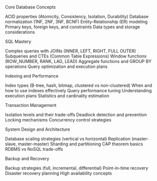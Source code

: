Core Database Concepts

ACID properties (Atomicity, Consistency, Isolation, Durability)
Database normalization (1NF, 2NF, 3NF, BCNF)
Entity-Relationship (ER) modeling
Primary keys, foreign keys, and constraints
Data types and storage considerations

SQL Mastery

Complex queries with JOINs (INNER, LEFT, RIGHT, FULL OUTER)
Subqueries and CTEs (Common Table Expressions)
Window functions (ROW_NUMBER, RANK, LAG, LEAD)
Aggregate functions and GROUP BY operations
Query optimization and execution plans

Indexing and Performance

Index types (B-tree, hash, bitmap, clustered vs non-clustered)
When and how to use indexes effectively
Query performance tuning
Understanding execution plans
Statistics and cardinality estimation

Transaction Management

Isolation levels and their trade-offs
Deadlock detection and prevention
Locking mechanisms
Concurrency control strategies

System Design and Architecture

Database scaling strategies (vertical vs horizontal)
Replication (master-slave, master-master)
Sharding and partitioning
CAP theorem basics
RDBMS vs NoSQL trade-offs

Backup and Recovery

Backup strategies (full, incremental, differential)
Point-in-time recovery
Disaster recovery planning
High availability concepts

